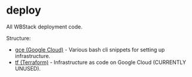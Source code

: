 # deploy

All WBStack deployment code.

Structure:

- [gce (Google Cloud)](.gce) - Various bash cli snippets for setting up infrastructure.
- [tf (Terraform)](./tf) - Infrastructure as code on Google Cloud (CURRENTLY UNUSED).